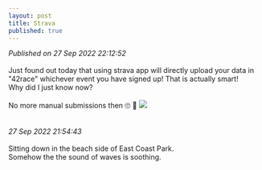 ```yaml
---
layout: post
title: Strava
published: true
---
```

_Published on 27 Sep 2022 22:12:52_
<br>
<br>
Just found out today that using strava app will directly upload your data in "42race" whichever event you have signed up! That is actually smart! 
<br>
Why did I just know now?
<br>
<br>
No more manual submissions then 🙄 🙅
<img src="https://drive.google.com/uc?export=view&id=12WVwYi8FDpgFc3iijEAODIRo-8O3Scly">
<br>
<br>
<br>
_27 Sep 2022 21:54:43_
<br>
<br>
Sitting down in the beach side of East Coast Park.
<br>
Somehow the the sound of waves is soothing.
